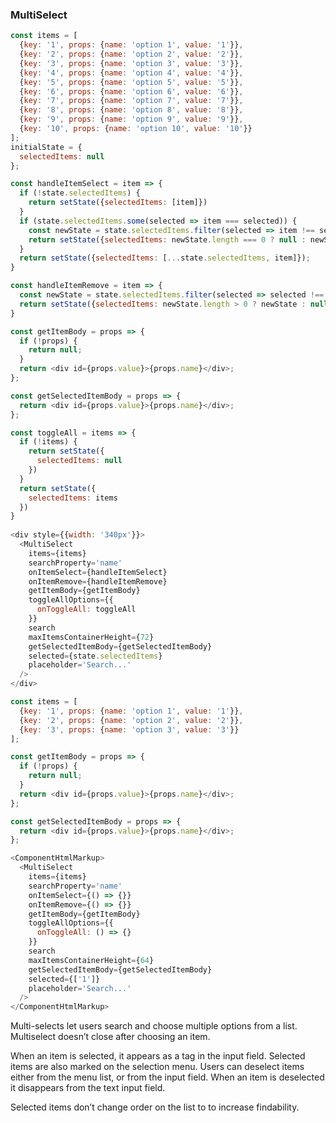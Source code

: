 <h3>MultiSelect</h3>

```js
const items = [
  {key: '1', props: {name: 'option 1', value: '1'}},
  {key: '2', props: {name: 'option 2', value: '2'}},
  {key: '3', props: {name: 'option 3', value: '3'}},
  {key: '4', props: {name: 'option 4', value: '4'}},
  {key: '5', props: {name: 'option 5', value: '5'}},
  {key: '6', props: {name: 'option 6', value: '6'}},
  {key: '7', props: {name: 'option 7', value: '7'}},
  {key: '8', props: {name: 'option 8', value: '8'}},
  {key: '9', props: {name: 'option 9', value: '9'}},
  {key: '10', props: {name: 'option 10', value: '10'}}
];
initialState = {
  selectedItems: null
};

const handleItemSelect = item => {
  if (!state.selectedItems) {
    return setState({selectedItems: [item]})
  }
  if (state.selectedItems.some(selected => item === selected)) {
    const newState = state.selectedItems.filter(selected => item !== selected);
    return setState({selectedItems: newState.length === 0 ? null : newState});
  }
  return setState({selectedItems: [...state.selectedItems, item]}); 
}

const handleItemRemove = item => {
  const newState = state.selectedItems.filter(selected => selected !== item);
  return setState({selectedItems: newState.length > 0 ? newState : null}); 
}

const getItemBody = props => {
  if (!props) {
    return null;
  }
  return <div id={props.value}>{props.name}</div>;
};

const getSelectedItemBody = props => {
  return <div id={props.value}>{props.name}</div>;
};

const toggleAll = items => {
  if (!items) {
    return setState({
      selectedItems: null
    })
  }
  return setState({
    selectedItems: items
  })
}
 
<div style={{width: '340px'}}>
  <MultiSelect
    items={items}
    searchProperty='name'
    onItemSelect={handleItemSelect}
    onItemRemove={handleItemRemove}
    getItemBody={getItemBody}
    toggleAllOptions={{
      onToggleAll: toggleAll
    }}
    search
    maxItemsContainerHeight={72}
    getSelectedItemBody={getSelectedItemBody}
    selected={state.selectedItems}
    placeholder='Search...'
  />
</div>
```
```js noeditor
const items = [
  {key: '1', props: {name: 'option 1', value: '1'}},
  {key: '2', props: {name: 'option 2', value: '2'}},
  {key: '3', props: {name: 'option 3', value: '3'}}
];

const getItemBody = props => {
  if (!props) {
    return null;
  }
  return <div id={props.value}>{props.name}</div>;
};

const getSelectedItemBody = props => {
  return <div id={props.value}>{props.name}</div>;
};

<ComponentHtmlMarkup>
  <MultiSelect
    items={items}
    searchProperty='name'
    onItemSelect={() => {}}
    onItemRemove={() => {}}
    getItemBody={getItemBody}
    toggleAllOptions={{
      onToggleAll: () => {}
    }}
    search
    maxItemsContainerHeight={64}
    getSelectedItemBody={getSelectedItemBody}
    selected={['1']}
    placeholder='Search...'
  />
</ComponentHtmlMarkup>
```

Multi-selects let users search and choose multiple options from a list. Multiselect doesn’t close after choosing an item.

When an item is selected, it appears as a tag in the input field. Selected items are also marked on the selection menu. Users can deselect items either from the menu list, or from the input field. When an item is deselected it disappears from the text input field.

Selected items don’t change order on the list to to increase findability.
